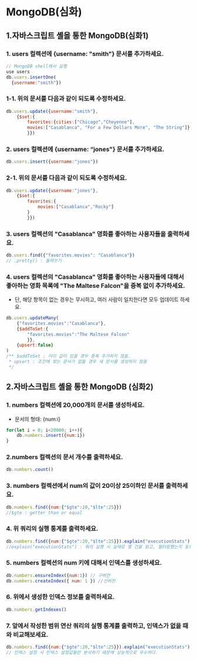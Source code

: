 # MongoDB(심화)

## 1.자바스크립트 셸을 통한 MongoDB(심화1)

### 1. users 컬렉션에 {username: "smith"} 문서를 추가하세요.
```js
// MongoDB shell에서 실행
use users
db.users.insertOne(
  {username:"smith"})
```

### 1-1. 위의 문서를 다음과 같이 되도록 수정하세요.
```js
db.users.update({username:"smith"},
    {$set:{
        favorites:{cities:["Chicago","Cheyenne"],
        movies:["Casablanca", "For a Few Dollars More", "The String"]}
        }})
```

### 2. users 컬렉션에 {username: “jones"} 문서를 추가하세요.
```js
db.users.insert({username:"jones"})
```

### 2-1. 위의 문서를 다음과 같이 되도록 수정하세요.
```js
db.users.update({username:"jones"},
    {$set:{
        favorites:{
            movies:["Casablanca","Rocky"]
        }
        }})
```

### 3. users 컬렉션의 "Casablanca" 영화를 좋아하는 사용자들을 출력하세요.
```js
db.users.find({"favorites.movies": "Casablanca"})
// .pretty() : 들여쓰기
```

### 4. users 컬렉션의 "Casablanca" 영화를 좋아하는 사용자들에 대해서 좋아하는 영화 목록에 "The Maltese Falcon"을 중복 없이 추가하세요.
- 단, 해당 항목이 없는 경우는 무시하고, 여러 사람이 일치한다면 모두 업데이트 하세요.
```js
db.users.updateMany(
    {"favorites.movies":"Casablanca"},
    {$addToSet:{
        "favorites.movies":"The Maltese Falcon"
        }},
    {upsert:false}
)
/** $addToSet : 이미 값이 있을 경우 중복 추가하지 않음.
 * upsert : 조건에 맞는 문서가 없을 경우 새 문서를 생성하지 않음
 */
```
## 2.자바스크립트 셸을 통한 MongoDB (심화2)
### 1. numbers 컬렉션에 20,000개의 문서를 생성하세요.
- 문서의 형태: {num:i}
```js
for(let i = 0; i<20000; i++){
    db.numbers.insert({num:i})
}
```

### 2.numbers 컬렉션의 문서 개수를 출력하세요.
```js
db.numbers.count()
```

### 3. numbers 컬렉션에서 num의 값이 20이상 25이하인 문서를 출력하세요.
```js
db.numbers.find({num:{"$gte":20,"$lte":25}})
//$gte : getter than or equal
```

### 4. 위 쿼리의 실행 통계를 출력하세요.
```js
db.numbers.find({num:{"$gte":20,"$lte":25}}).explain("executionStats")
//explain("executionStats") : 쿼리 실행 시 실제로 몇 건을 읽고, 필터링했는지 등의 상세 실행 통계
```

### 5. numbers 컬렉션의 num 키에 대해서 인덱스를 생성하세요.
```js
db.numbers.ensureIndex({num:1}) // 구버전
db.numbers.createIndex({ num: 1 }) //신버전
```

### 6. 위에서 생성한 인덱스 정보를 출력하세요.
```js
db.numbers.getIndexes()
```

### 7. 앞에서 작성한 범위 연산 쿼리의 실행 통계를 출력하고, 인덱스가 없을 때와 비교해보세요.
```js
db.numbers.find({num:{"$gte":20,"$lte":25}}).explain("executionStats")
// 인덱스 설정 시 인덱스 설정값들만 분석하기 때문에 성능적으로 우수하다.
```

